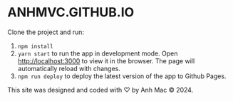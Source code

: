 # ANHMVC.GITHUB.IO

Clone the project and run:

1. `npm install`
1. `yarn start` to run the app in development mode.
   Open [http://localhost:3000](http://localhost:3000) to view it in the browser. The page will automatically reload with changes.
1. `npm run deploy` to deploy the latest version of the app to Github Pages.

This site was designed and coded with ♡ by Anh Mac © 2024.
